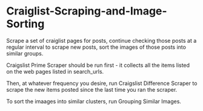 # Craiglist-Scraping-and-Image-Sorting
Scrape a set of craiglist pages for posts, continue checking those posts at a regular interval to scrape new posts, sort the images of those posts into similar groups.

Craigslist Prime Scraper should be run first - it collects all the items listed on the web pages listed in search_urls.

Then, at whatever frequency you desire, run Craigslist Difference Scraper to scrape the new items posted since the last time you ran the scraper.

To sort the imaages into similar clusters, run Grouping Similar Images. 
